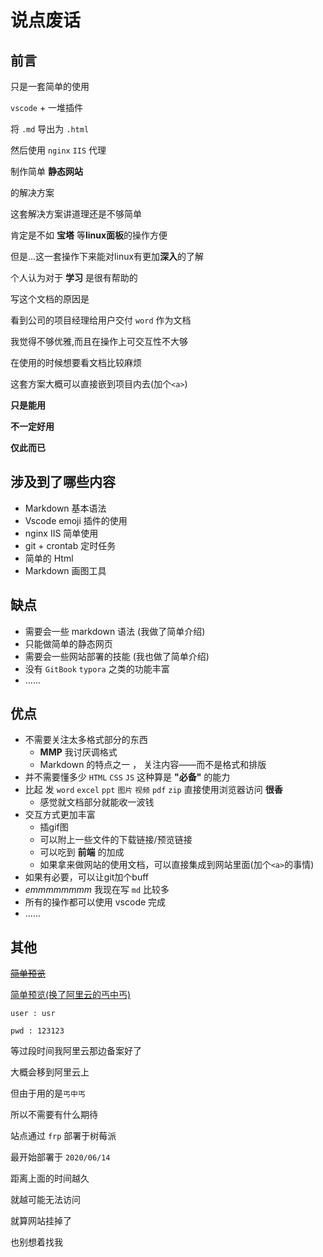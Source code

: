 <!--
 * @Author: CollapseNav
 * @Date: 2020-06-21 00:24:02
 * @LastEditors: CollapseNav
 * @LastEditTime: 2020-06-30 00:59:23
 * @Description: 
-->

# 说点废话

## 前言

只是一套简单的使用

`vscode` + 一堆插件

将 `.md` 导出为 `.html`

然后使用 `nginx` `IIS` 代理

制作简单 **静态网站**

的解决方案

这套解决方案讲道理还是不够简单

肯定是不如 **宝塔** 等**linux面板**的操作方便

但是...这一套操作下来能对linux有更加**深入**的了解

个人认为对于 **学习** 是很有帮助的

写这个文档的原因是

看到公司的项目经理给用户交付 `word` 作为文档

我觉得不够优雅,而且在操作上可交互性不大够

在使用的时候想要看文档比较麻烦

这套方案大概可以直接嵌到项目内去(加个`<a>`)

**只是能用**

**不一定好用**

**仅此而已**

## 涉及到了哪些内容

* Markdown 基本语法
* Vscode emoji 插件的使用
* nginx IIS 简单使用
* git + crontab 定时任务
* 简单的 Html
* Markdown 画图工具

## 缺点

* 需要会一些 markdown 语法 (我做了简单介绍)
* 只能做简单的静态网页
* 需要会一些网站部署的技能 (我也做了简单介绍)
* 没有 `GitBook` `typora` 之类的功能丰富
* ......

## 优点

* 不需要关注太多格式部分的东西
  * **MMP** 我讨厌调格式
  * Markdown 的特点之一 ， 关注内容——而不是格式和排版
* 并不需要懂多少 `HTML` `CSS` `JS` 这种算是 **"必备"** 的能力
* 比起 发 `word` `excel` `ppt` `图片` `视频` `pdf` `zip` 直接使用浏览器访问 **很香**
  * 感觉就文档部分就能收一波钱
* 交互方式更加丰富
  * 插gif图
  * 可以附上一些文件的下载链接/预览链接
  * 可以吃到 **前端** 的加成
  * 如果拿来做网站的使用文档，可以直接集成到网站里面(加个`<a>`的事情)
* 如果有必要，可以让git加个buff
* *emmmmmmmm*  我现在写 `md` 比较多
* 所有的操作都可以使用 vscode 完成
* ......

## 其他

~~[简单预览](http://markdown.collapsenav.me/)~~

[简单预览(换了阿里云的丐中丐)](http://markdown.collapsenav.cn/)

`user : usr`

`pwd : 123123`

等过段时间我阿里云那边备案好了

大概会移到阿里云上

但由于用的是`丐中丐`

所以不需要有什么期待

站点通过 `frp` 部署于树莓派

最开始部署于 `2020/06/14`

距离上面的时间越久

就越可能无法访问

就算网站挂掉了

也别想着找我
